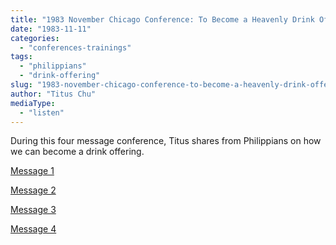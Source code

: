 ```yaml
---
title: "1983 November Chicago Conference: To Become a Heavenly Drink Offering"
date: "1983-11-11"
categories: 
  - "conferences-trainings"
tags: 
  - "philippians"
  - "drink-offering"
slug: "1983-november-chicago-conference-to-become-a-heavenly-drink-offering"
author: "Titus Chu"
mediaType: 
  - "listen"
---
```


During this four message conference, Titus shares from Philippians on how we can become a drink offering.

[Message 1](https://asweetsavor.org/to-become-a-heavenly-drink-offering-message-1/)

[Message 2](https://asweetsavor.org/to-become-a-heavenly-drink-offering-message-2/)

[Message 3](https://asweetsavor.org/to-become-a-heavenly-drink-offering-message-3/)

[Message 4](https://asweetsavor.org/to-become-a-heavenly-drink-offering-message-4/)
